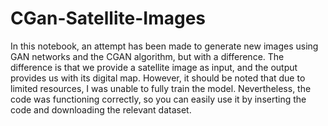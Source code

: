 # CGan-Satellite-Images
In this notebook, an attempt has been made to generate new images using GAN networks and the CGAN algorithm, but with a difference. The difference is that we provide a satellite image as input, and the output provides us with its digital map.
However, it should be noted that due to limited resources, I was unable to fully train the model. Nevertheless, the code was functioning correctly, so you can easily use it by inserting the code and downloading the relevant dataset.
